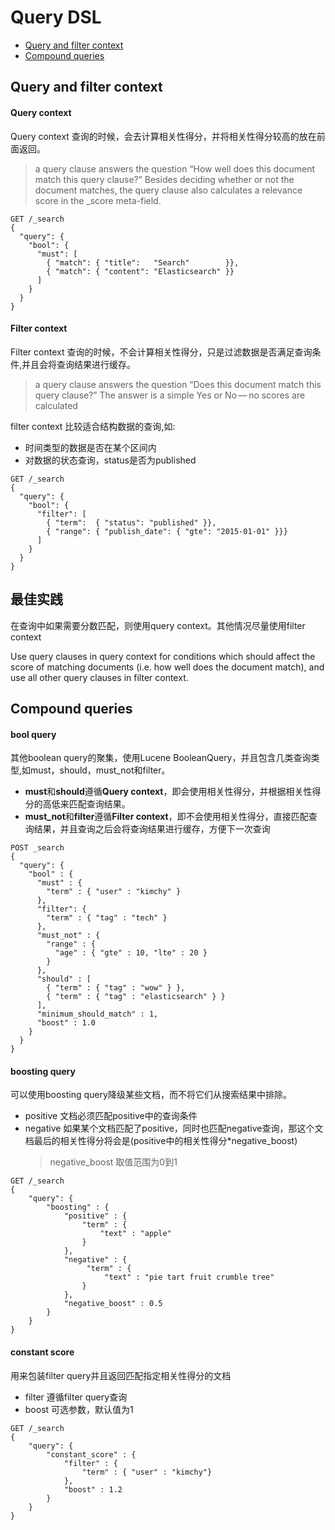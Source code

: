 # Query DSL

* [Query and filter context](#Query-and-filter-context)
* [Compound queries](#Compound-queries)

## Query and filter context
#### Query context
Query context 查询的时候，会去计算相关性得分，并将相关性得分较高的放在前面返回。
> a query clause answers the question “How well 
> does this document match this query clause?” Besides deciding whether or not the document matches, the query clause also calculates a relevance score in the _score meta-field.

```
GET /_search
{
  "query": { 
    "bool": { 
      "must": [
        { "match": { "title":   "Search"        }},
        { "match": { "content": "Elasticsearch" }}
      ]
    }
  }
}
```
#### Filter context
Filter context 查询的时候，不会计算相关性得分，只是过滤数据是否满足查询条件,并且会将查询结果进行缓存。
> a query clause answers the question “Does this document match this query clause?” The answer is a simple Yes or No — no scores are calculated

filter context 比较适合结构数据的查询,如:
- 时间类型的数据是否在某个区间内
- 对数据的状态查询，status是否为published

```
GET /_search
{
  "query": { 
    "bool": { 
      "filter": [ 
        { "term":  { "status": "published" }},
        { "range": { "publish_date": { "gte": "2015-01-01" }}}
      ]
    }
  }
}
```

## 最佳实践
在查询中如果需要分数匹配，则使用query context。其他情况尽量使用filter context
> 
Use query clauses in query context for conditions which should affect the score of matching documents (i.e. how well does the document match), and use all other query clauses in filter context.

## Compound queries

#### bool query
其他boolean query的聚集，使用Lucene BooleanQuery，并且包含几类查询类型,如must，should，must_not和filter。
- **must**和**should**遵循**Query context**，即会使用相关性得分，并根据相关性得分的高低来匹配查询结果。
- **must_not**和**filter**遵循**Filter context**，即不会使用相关性得分，直接匹配查询结果，并且查询之后会将查询结果进行缓存，方便下一次查询

```
POST _search
{
  "query": {
    "bool" : {
      "must" : {
        "term" : { "user" : "kimchy" }
      },
      "filter": {
        "term" : { "tag" : "tech" }
      },
      "must_not" : {
        "range" : {
          "age" : { "gte" : 10, "lte" : 20 }
        }
      },
      "should" : [
        { "term" : { "tag" : "wow" } },
        { "term" : { "tag" : "elasticsearch" } }
      ],
      "minimum_should_match" : 1,
      "boost" : 1.0
    }
  }
}
```

#### boosting query
可以使用boosting query降级某些文档，而不将它们从搜索结果中排除。
- positive 文档必须匹配positive中的查询条件
- negative 如果某个文档匹配了positive，同时也匹配negative查询，那这个文档最后的相关性得分将会是(positive中的相关性得分*negative_boost)
  > negative_boost 取值范围为0到1

```
GET /_search
{
    "query": {
        "boosting" : {
            "positive" : {
                "term" : {
                    "text" : "apple"
                }
            },
            "negative" : {
                 "term" : {
                     "text" : "pie tart fruit crumble tree"
                }
            },
            "negative_boost" : 0.5
        }
    }
}
```
#### constant score
用来包装filter query并且返回匹配指定相关性得分的文档
- filter 遵循filter query查询
- boost 可选参数，默认值为1
```
GET /_search
{
    "query": {
        "constant_score" : {
            "filter" : {
                "term" : { "user" : "kimchy"}
            },
            "boost" : 1.2
        }
    }
}
```
